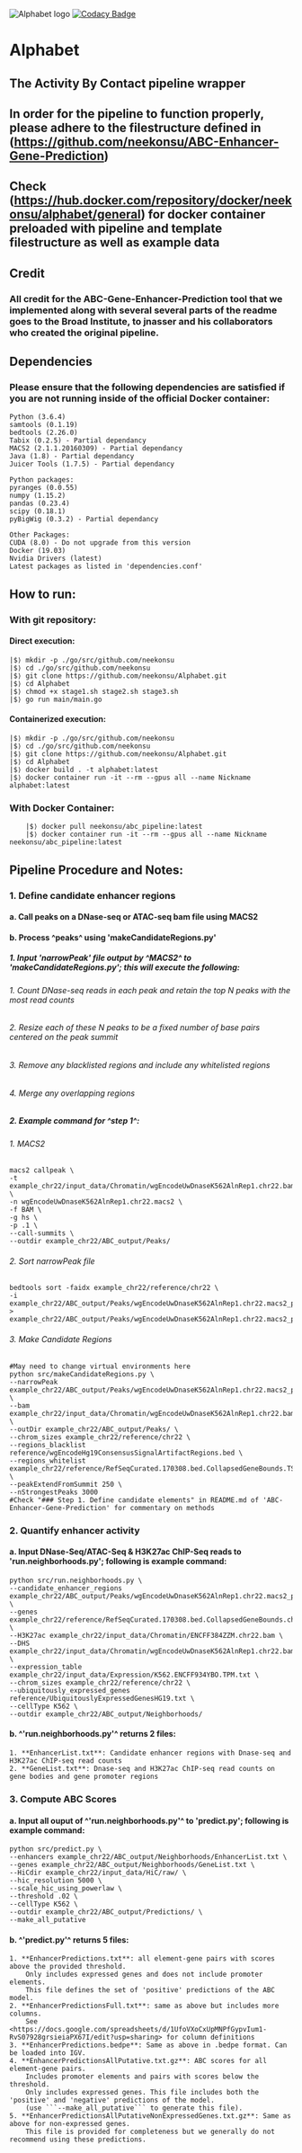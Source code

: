 ![Alphabet logo](./readme/hxxxdpi.png)
[![Codacy Badge](https://app.codacy.com/project/badge/Grade/4654a52a731f4e12aedcb9a38897d0e4)](https://www.codacy.com/manual/neekonsu/alphabet?utm_source=github.com&amp;utm_medium=referral&amp;utm_content=neekonsu/alphabet&amp;utm_campaign=Badge_Grade)
# Alphabet
## The Activity By Contact pipeline wrapper
## In order for the pipeline to function properly, please adhere to the filestructure defined in (<https://github.com/neekonsu/ABC-Enhancer-Gene-Prediction>)
## Check (<https://hub.docker.com/repository/docker/neekonsu/alphabet/general>) for docker container preloaded with pipeline and template filestructure as well as example data
## Credit
### All credit for the ABC-Gene-Enhancer-Prediction tool that we implemented along with several several parts of the readme goes to the Broad Institute, to jnasser and his collaborators who created the original pipeline.
## Dependencies
### Please ensure that the following dependencies are satisfied if you are not running inside of the official Docker container:

    Python (3.6.4)
    samtools (0.1.19)
    bedtools (2.26.0)
    Tabix (0.2.5) - Partial dependancy
    MACS2 (2.1.1.20160309) - Partial dependancy
    Java (1.8) - Partial dependancy
    Juicer Tools (1.7.5) - Partial dependancy
    
    Python packages:
    pyranges (0.0.55)
    numpy (1.15.2)
    pandas (0.23.4)
    scipy (0.18.1)
    pyBigWig (0.3.2) - Partial dependancy
    
    Other Packages:
    CUDA (8.0) - Do not upgrade from this version
    Docker (19.03)
    Nvidia Drivers (latest)
    Latest packages as listed in 'dependencies.conf'

## How to run:
### With git repository:
#### Direct execution:
    |$⟩ mkdir -p ./go/src/github.com/neekonsu
    |$⟩ cd ./go/src/github.com/neekonsu
    |$⟩ git clone https://github.com/neekonsu/Alphabet.git
    |$⟩ cd Alphabet
    |$⟩ chmod +x stage1.sh stage2.sh stage3.sh
    |$⟩ go run main/main.go
#### Containerized execution:
    |$⟩ mkdir -p ./go/src/github.com/neekonsu
    |$⟩ cd ./go/src/github.com/neekonsu
    |$⟩ git clone https://github.com/neekonsu/Alphabet.git
    |$⟩ cd Alphabet
    |$⟩ docker build . -t alphabet:latest
    |$⟩ docker container run -it --rm --gpus all --name Nickname alphabet:latest
### With Docker Container:
        |$⟩ docker pull neekonsu/abc_pipeline:latest
        |$⟩ docker container run -it --rm --gpus all --name Nickname neekonsu/abc_pipeline:latest
## Pipeline Procedure and Notes:
### 1. Define candidate enhancer regions
#### a. Call peaks on a DNase-seq or ATAC-seq bam file using MACS2
#### b. Process ^peaks^ using 'makeCandidateRegions.py'
##### 1. Input 'narrowPeak' file output by ^MACS2^ to 'makeCandidateRegions.py'; this will execute the following:
###### 1. Count DNase-seq reads in each peak and retain the top N peaks with the most read counts
###### 2. Resize each of these N peaks to be a fixed number of base pairs centered on the peak summit
###### 3. Remove any blacklisted regions and include any whitelisted regions
###### 4. Merge any overlapping regions
##### 2. Example command for ^step 1^:
###### 1. MACS2
    macs2 callpeak \
    -t example_chr22/input_data/Chromatin/wgEncodeUwDnaseK562AlnRep1.chr22.bam \
    -n wgEncodeUwDnaseK562AlnRep1.chr22.macs2 \
    -f BAM \
    -g hs \
    -p .1 \
    --call-summits \
    --outdir example_chr22/ABC_output/Peaks/
###### 2. Sort narrowPeak file
    bedtools sort -faidx example_chr22/reference/chr22 \
    -i example_chr22/ABC_output/Peaks/wgEncodeUwDnaseK562AlnRep1.chr22.macs2_peaks.narrowPeak > example_chr22/ABC_output/Peaks/wgEncodeUwDnaseK562AlnRep1.chr22.macs2_peaks.narrowPeak.sorted
###### 3. Make Candidate Regions
    #May need to change virtual environments here
    python src/makeCandidateRegions.py \
    --narrowPeak example_chr22/ABC_output/Peaks/wgEncodeUwDnaseK562AlnRep1.chr22.macs2_peaks.narrowPeak.sorted \
    --bam example_chr22/input_data/Chromatin/wgEncodeUwDnaseK562AlnRep1.chr22.bam \
    --outDir example_chr22/ABC_output/Peaks/ \
    --chrom_sizes example_chr22/reference/chr22 \
    --regions_blacklist reference/wgEncodeHg19ConsensusSignalArtifactRegions.bed \
    --regions_whitelist example_chr22/reference/RefSeqCurated.170308.bed.CollapsedGeneBounds.TSS500bp.chr22.bed \
    --peakExtendFromSummit 250 \
    --nStrongestPeaks 3000
    #Check "### Step 1. Define candidate elements" in README.md of 'ABC-Enhancer-Gene-Prediction' for commentary on methods
### 2. Quantify enhancer activity
#### a. Input DNase-Seq/ATAC-Seq & H3K27ac ChIP-Seq reads to 'run.neighborhoods.py'; following is example command:
    python src/run.neighborhoods.py \
    --candidate_enhancer_regions example_chr22/ABC_output/Peaks/wgEncodeUwDnaseK562AlnRep1.chr22.macs2_peaks.narrowPeak.sorted.candidateRegions.bed \
    --genes example_chr22/reference/RefSeqCurated.170308.bed.CollapsedGeneBounds.chr22.bed \
    --H3K27ac example_chr22/input_data/Chromatin/ENCFF384ZZM.chr22.bam \
    --DHS example_chr22/input_data/Chromatin/wgEncodeUwDnaseK562AlnRep1.chr22.bam,example_chr22/input_data/Chromatin/wgEncodeUwDnaseK562AlnRep2.chr22.bam \
    --expression_table example_chr22/input_data/Expression/K562.ENCFF934YBO.TPM.txt \
    --chrom_sizes example_chr22/reference/chr22 \
    --ubiquitously_expressed_genes reference/UbiquitouslyExpressedGenesHG19.txt \
    --cellType K562 \
    --outdir example_chr22/ABC_output/Neighborhoods/ 
#### b. ^'run.neighborhoods.py'^ returns 2 files:
    1. **EnhancerList.txt**: Candidate enhancer regions with Dnase-seq and H3K27ac ChIP-seq read counts
    2. **GeneList.txt**: Dnase-seq and H3K27ac ChIP-seq read counts on gene bodies and gene promoter regions
### 3. Compute ABC Scores
#### a. Input all ouput of ^'run.neighborhoods.py'^ to 'predict.py'; following is example command:
    python src/predict.py \
    --enhancers example_chr22/ABC_output/Neighborhoods/EnhancerList.txt \
    --genes example_chr22/ABC_output/Neighborhoods/GeneList.txt \
    --HiCdir example_chr22/input_data/HiC/raw/ \
    --hic_resolution 5000 \
    --scale_hic_using_powerlaw \
    --threshold .02 \
    --cellType K562 \
    --outdir example_chr22/ABC_output/Predictions/ \
    --make_all_putative
#### b. ^'predict.py'^ returns 5 files:
    1. **EnhancerPredictions.txt**: all element-gene pairs with scores above the provided threshold.
        Only includes expressed genes and does not include promoter elements. 
        This file defines the set of 'positive' predictions of the ABC model.
    2. **EnhancerPredictionsFull.txt**: same as above but includes more columns. 
        See <https://docs.google.com/spreadsheets/d/1UfoVXoCxUpMNPfGypvIum1-RvS07928grsieiaPX67I/edit?usp=sharing> for column definitions
    3. **EnhancerPredictions.bedpe**: Same as above in .bedpe format. Can be loaded into IGV.
    4. **EnhancerPredictionsAllPutative.txt.gz**: ABC scores for all element-gene pairs. 
        Includes promoter elements and pairs with scores below the threshold. 
        Only includes expressed genes. This file includes both the 'positive' and 'negative' predictions of the model. 
        (use ```--make_all_putative``` to generate this file).
    5. **EnhancerPredictionsAllPutativeNonExpressedGenes.txt.gz**: Same as above for non-expressed genes. 
        This file is provided for completeness but we generally do not recommend using these predictions.